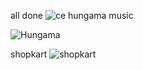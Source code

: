 all done
![ce](https://github.com/learnerthevictor/mypf/assets/132664774/4fe4c20b-7902-4adf-8412-8d4fbb99e3df)
 hungama music
  
![Hungama](https://github.com/learnerthevictor/mypf/assets/132664774/35ca2e98-52b6-422b-83dc-4573fe5e0cbf)


shopkart
![shopkart](https://github.com/learnerthevictor/mypf/assets/132664774/1d159bb9-ccb7-4894-9a3e-434613042fdb)

